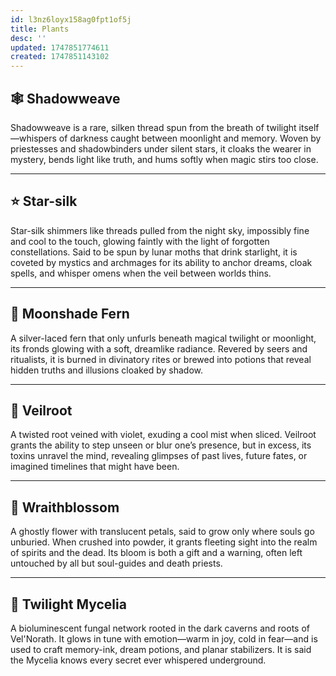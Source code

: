 ```yaml
---
id: l3nz6loyx158ag0fpt1of5j
title: Plants
desc: ''
updated: 1747851774611
created: 1747851143102
---
```


## 🕸️ Shadowweave

Shadowweave is a rare, silken thread spun from the breath of twilight itself—whispers of darkness caught between moonlight and memory. Woven by priestesses and shadowbinders under silent stars, it cloaks the wearer in mystery, bends light like truth, and hums softly when magic stirs too close.

---

## ⭐ Star-silk

Star-silk shimmers like threads pulled from the night sky, impossibly fine and cool to the touch, glowing faintly with the light of forgotten constellations. Said to be spun by lunar moths that drink starlight, it is coveted by mystics and archmages for its ability to anchor dreams, cloak spells, and whisper omens when the veil between worlds thins.

---

## 🌿 Moonshade Fern

A silver-laced fern that only unfurls beneath magical twilight or moonlight, its fronds glowing with a soft, dreamlike radiance. Revered by seers and ritualists, it is burned in divinatory rites or brewed into potions that reveal hidden truths and illusions cloaked by shadow.

---

## 🌾 Veilroot

A twisted root veined with violet, exuding a cool mist when sliced. Veilroot grants the ability to step unseen or blur one’s presence, but in excess, its toxins unravel the mind, revealing glimpses of past lives, future fates, or imagined timelines that might have been.

---

## 🌺 Wraithblossom

A ghostly flower with translucent petals, said to grow only where souls go unburied. When crushed into powder, it grants fleeting sight into the realm of spirits and the dead. Its bloom is both a gift and a warning, often left untouched by all but soul-guides and death priests.

---

## 🍄 Twilight Mycelia

A bioluminescent fungal network rooted in the dark caverns and roots of Vel'Norath. It glows in tune with emotion—warm in joy, cold in fear—and is used to craft memory-ink, dream potions, and planar stabilizers. It is said the Mycelia knows every secret ever whispered underground.